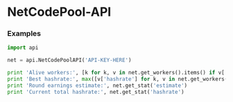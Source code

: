 NetCodePool-API
===============

### Examples
```python
import api

net = api.NetCodePoolAPI('API-KEY-HERE')

print 'Alive workers:', [k for k, v in net.get_workers().items() if v['alive']]
print 'Best hashrate:', max([v['hashrate'] for k, v in net.get_workers().items()])
print 'Round earnings estimate:', net.get_stat('estimate')
print 'Current total hashrate:', net.get_stat('hashrate')
```

